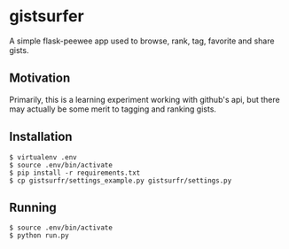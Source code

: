 # gistsurfer #

A simple flask-peewee app used to browse, rank, tag, favorite and share gists.

## Motivation ##

Primarily, this is a learning experiment working with github's api, but there may actually be some merit to tagging and ranking gists.

## Installation ##

	$ virtualenv .env
	$ source .env/bin/activate
	$ pip install -r requirements.txt
	$ cp gistsurfr/settings_example.py gistsurfr/settings.py

## Running ##

	$ source .env/bin/activate
	$ python run.py

